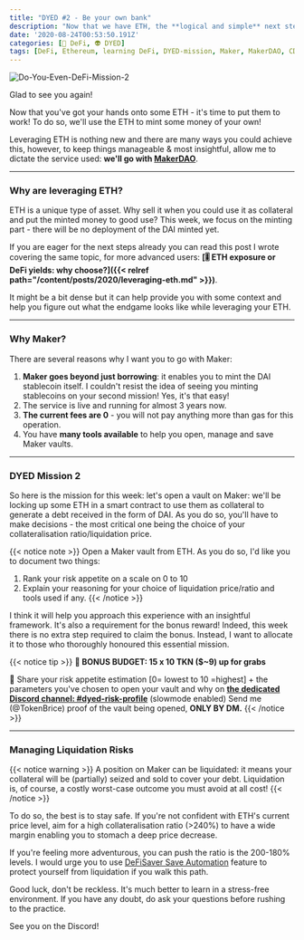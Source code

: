 ```yaml
---
title: "DYED #2 - Be your own bank"
description: "Now that we have ETH, the **logical and simple** next step is to become our own bank. You've read it right, now let's get to work!"
date: '2020-08-24T00:53:50.191Z'
categories: [🌌 DeFi, 👽 DYED]
tags: [DeFi, Ethereum, learning DeFi, DYED-mission, Maker, MakerDAO, CDP, Vault, Mint DAI]
---
```


![Do-You-Even-DeFi-Mission-2](/img/others/dyed/DYED2.png)

Glad to see you again!

Now that you've got your hands onto some ETH - it's time to put them to work! To do so, we'll use the ETH to mint some money of your own!

Leveraging ETH is nothing new and there are many ways you could achieve this, however, to keep things manageable & most insightful, allow me to dictate the service used: **we'll go with [MakerDAO](https://oasis.app/)**.

---

### Why are leveraging ETH?

ETH is a unique type of asset. Why sell it when you could use it as collateral and put the minted money to good use? This week, we focus on the minting part - there will be no deployment of the DAI minted yet.

If you are eager for the next steps already you can read this post I wrote covering the same topic, for more advanced users: 
**[🎚 ETH exposure or DeFi yields: why choose?]({{< relref path="/content/posts/2020/leveraging-eth.md" >}})**.

It might be a bit dense but it can help provide you with some context and help you figure out what the endgame looks like while leveraging your ETH.

---

### Why Maker?

There are several reasons why I want you to go with Maker:
1. **Maker goes beyond just borrowing**: it enables you to mint the DAI stablecoin itself. I couldn't resist the idea of seeing you minting stablecoins on your second mission! Yes, it's that easy!
2. The service is live and running for almost 3 years now.
3. **The current fees are 0** - you will not pay anything more than gas for this operation.
4. You have **many tools available** to help you open, manage and save Maker vaults.

---

### DYED Mission 2

So here is the mission for this week: let's open a vault on Maker: we'll be locking up some ETH in a smart contract to use them as collateral to generate a debt received in the form of DAI. As you do so, you'll have to make decisions - the most critical one being the choice of your collateralisation ratio/liquidation price. 

{{< notice note >}}
Open a Maker vault from ETH. As you do so, I'd like you to document two things:
1. Rank your risk appetite on a scale on 0 to 10
2. Explain your reasoning for your choice of liquidation price/ratio and tools used if any.
{{< /notice >}}

I think it will help you approach this experience with an insightful framework. It's also a requirement for the bonus reward! Indeed, this week there is no extra step required to claim the bonus. Instead, I want to allocate it to those who thoroughly honoured this essential mission.

{{< notice tip >}}
**💸 BONUS BUDGET: 15 x 10 TKN ($~9) up for grabs**

🎯 Share your risk appetite estimation [0= lowest to 10 =highest] + the parameters you've chosen to open your vault and why on **[the dedicated Discord channel: #dyed-risk-profile](https://discord.gg/tsZgqQ9)** (slowmode enabled)
Send me (@TokenBrice) proof of the vault being opened, **ONLY BY DM.** 
{{< /notice >}}

---

### Managing Liquidation Risks

{{< notice warning >}}
A position on Maker can be liquidated: it means your collateral will be (partially) seized and sold to cover your debt. Liquidation is, of course, a costly worst-case outcome you must avoid at all cost!
{{< /notice >}}

To do so, the best is to stay safe. If you're not confident with ETH's current price level, aim for a high collateralisation ratio (>240%) to have a wide margin enabling you to stomach a deep price decrease. 

If you're feeling more adventurous, you can push the ratio is the 200-180% levels. I would urge you to use [DeFiSaver Save Automation](https://defisaver.com/) feature to protect yourself from liquidation if you walk this path.

Good luck, don't be reckless. It's much better to learn in a stress-free environment. If you have any doubt, do ask your questions before rushing to the practice.

See you on the Discord!